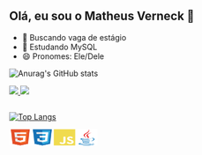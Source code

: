 ## Olá, eu sou o Matheus Verneck 👋

- 🔭 Buscando vaga de estágio
- 🌱 Estudando MySQL
- 😄 Pronomes: Ele/Dele

![Anurag's GitHub stats](https://github-readme-stats.vercel.app/api?username=Matheus-Verneck&rank_icon=github&show_icons=true&count_private=true&theme=dracula)

<div>
<a href="mailto:dev.matheus.verneck@gmail.com"><img src="https://img.shields.io/badge/-Gmail-%23333?style=for-the-badge&logo=gmail&logoColor=white" target="_blank">
  <a href="https://www.linkedin.com/in/matheusverneck/" target="_blank"><img src="https://img.shields.io/badge/-LinkedIn-%230077B5?style=for-the-badge&logo=linkedin&logoColor=white" target="_blank">
  </div>

##

[![Top Langs](https://github-readme-stats.vercel.app/api/top-langs/?username=Matheus-Verneck&size_weight=0.5&count_weight=0.5&theme=dracula&layout=donut-vertical)](https://github.com/Matheus-Verneck/github-readme-stats)

  <div style="display: flex">
  <img align="center" alt="HTML" height="30" width="40" src="https://raw.githubusercontent.com/devicons/devicon/master/icons/html5/html5-original.svg">
  <img align="center" alt="CSS" height="30" width="40" src="https://raw.githubusercontent.com/devicons/devicon/master/icons/css3/css3-original.svg">
  <img align="center" alt="JS" height="30" width="40" src="https://raw.githubusercontent.com/devicons/devicon/master/icons/javascript/javascript-plain.svg">
  <img align="center" alt="JS" height="30" width="40" src="https://raw.githubusercontent.com/devicons/devicon/master/icons/java/java-original.svg">   
</div>
